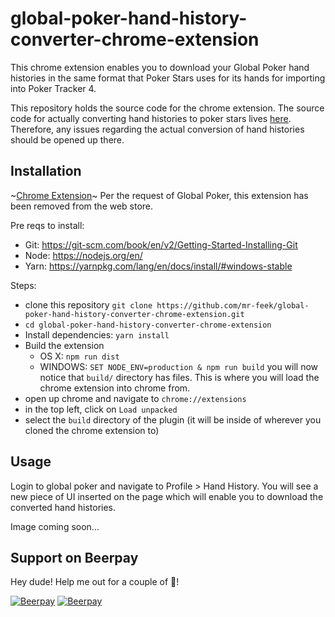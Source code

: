 # global-poker-hand-history-converter-chrome-extension
This chrome extension enables you to download your Global Poker hand histories in the same format that Poker Stars uses for its hands for importing into Poker Tracker 4.

This repository holds the source code for the chrome extension. The source code for actually converting hand histories to poker stars lives [here](https://github.com/mr-feek/global-poker-hand-history-converter). Therefore, any issues regarding the actual conversion of hand histories should be opened up there.

## Installation
~[Chrome Extension](https://chrome.google.com/webstore/detail/global-poker-hand-history/mfafilnnjcmjfbpcnkjcddcnjcjopopa?hl=en)~
Per the request of Global Poker, this extension has been removed from the web store.

Pre reqs to install:
- Git: https://git-scm.com/book/en/v2/Getting-Started-Installing-Git
- Node: https://nodejs.org/en/
- Yarn: https://yarnpkg.com/lang/en/docs/install/#windows-stable

Steps:

- clone this repository `git clone https://github.com/mr-feek/global-poker-hand-history-converter-chrome-extension.git`
- `cd global-poker-hand-history-converter-chrome-extension`
- Install dependencies: `yarn install`
- Build the extension
    - OS X: `npm run dist`
    - WINDOWS: `SET NODE_ENV=production & npm run build`
  you will now notice that `build/` directory has files. This is where you will load the chrome extension into chrome from.
- open up chrome and navigate to `chrome://extensions`
- in the top left, click on `Load unpacked`
- select the `build` directory of the plugin (it will be inside of wherever you cloned the chrome extension to)


## Usage
Login to global poker and navigate to Profile > Hand History. You will see a new piece of UI inserted on the page which will enable you to download the converted hand histories.

Image coming soon...

## Support on Beerpay
Hey dude! Help me out for a couple of :beers:!

[![Beerpay](https://beerpay.io/mr-feek/global-poker-hand-history-converter-chrome-extension/badge.svg?style=beer-square)](https://beerpay.io/mr-feek/global-poker-hand-history-converter-chrome-extension)  [![Beerpay](https://beerpay.io/mr-feek/global-poker-hand-history-converter-chrome-extension/make-wish.svg?style=flat-square)](https://beerpay.io/mr-feek/global-poker-hand-history-converter-chrome-extension?focus=wish)
